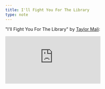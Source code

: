 ```yaml
---
title: I'll Fight You For The Library
type: note
---
```


"I'll Fight You For The Library" by [Taylor Mali](https://taylormali.com/):

<div class="video-wrapper">
  <iframe title="I'll Fight You For The Library" src="https://www.youtube-nocookie.com/embed/2qXgPfMGG8E?rel=0" frameborder="0" allowfullscreen></iframe>
</div>
